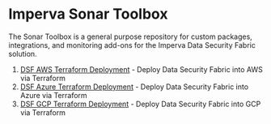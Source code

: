 # Imperva Sonar Toolbox

The Sonar Toolbox is a general purpose repository for custom packages, integrations, and monitoring add-ons for the Imperva Data Security Fabric solution.  

1. [DSF AWS Terraform Deployment](https://github.com/imperva/sonar-toolbox/tree/master/terraform/aws) - Deploy Data Security Fabric into AWS via Terraform 
1. [DSF Azure Terraform Deployment](https://github.com/imperva/sonar-toolbox/tree/master/terraform/azure) - Deploy Data Security Fabric into Azure via Terraform 
1. [DSF GCP Terraform Deployment](https://github.com/imperva/sonar-toolbox/tree/master/terraform/gcp) - Deploy Data Security Fabric into GCP via Terraform 
